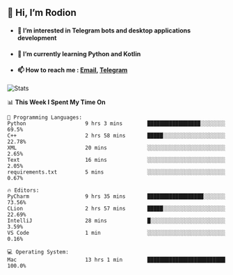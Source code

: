 ## 👋 Hi, I’m Rodion
- #### 👀 I’m interested in Telegram bots and desktop applications development
- #### 🌱 I’m currently learning Python and Kotlin
- #### 📫 How to reach me : [Email](mailto:me@lavn.ml), [Telegram](https://t.me/fast_geek)

![Stats](https://github-readme-stats.vercel.app/api?username=fast-geek&show_icons=true&theme=react&hide=issues&count_private=true&layout=compact)


<!--START_SECTION:waka-->
📊 **This Week I Spent My Time On** 

```text
💬 Programming Languages: 
Python                   9 hrs 3 mins        █████████████████░░░░░░░░   69.5% 
C++                      2 hrs 58 mins       █████░░░░░░░░░░░░░░░░░░░░   22.78% 
XML                      20 mins             ░░░░░░░░░░░░░░░░░░░░░░░░░   2.65% 
Text                     16 mins             ░░░░░░░░░░░░░░░░░░░░░░░░░   2.05% 
requirements.txt         5 mins              ░░░░░░░░░░░░░░░░░░░░░░░░░   0.67%

🔥 Editors: 
PyCharm                  9 hrs 35 mins       ██████████████████░░░░░░░   73.56% 
CLion                    2 hrs 57 mins       █████░░░░░░░░░░░░░░░░░░░░   22.69% 
IntelliJ                 28 mins             █░░░░░░░░░░░░░░░░░░░░░░░░   3.59% 
VS Code                  1 min               ░░░░░░░░░░░░░░░░░░░░░░░░░   0.16%

💻 Operating System: 
Mac                      13 hrs 1 min        █████████████████████████   100.0%

```


<!--END_SECTION:waka-->
